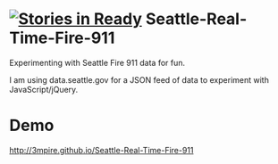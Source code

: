 [![Stories in Ready](https://badge.waffle.io/3mpire/seattle-real-time-fire-911.png?label=ready&title=Ready)](https://waffle.io/3mpire/seattle-real-time-fire-911)
Seattle-Real-Time-Fire-911
==========================

Experimenting with Seattle Fire 911 data for fun.

I am using data.seattle.gov for a JSON feed of data to experiment with JavaScript/jQuery.

Demo
====

http://3mpire.github.io/Seattle-Real-Time-Fire-911

